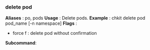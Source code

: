 
### delete pod

**Aliases**   :
  po, pods
**Usage**     :
 Delete pods.
**Example**   :
  chkit delete pod pod_name [-n namespace]
**Flags**     :
  + force f : delete pod without confirmation
  
**Subcommand**:
  
